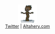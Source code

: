 
<div align='center'>
   <img src="./dancing-groot.gif" width="60"  /><br />
   <a href="https://twitter.com/robot0x01">Twitter</a> | 
   <a href="https://altahery.com">Altahery.com</a>
</div>
